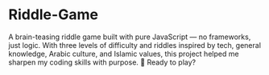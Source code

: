 # Riddle-Game
A brain-teasing riddle game built with pure JavaScript — no frameworks, just logic. With three levels of difficulty and riddles inspired by tech, general knowledge, Arabic culture, and Islamic values, this project helped me sharpen my coding skills with purpose. 🧠 Ready to play?
